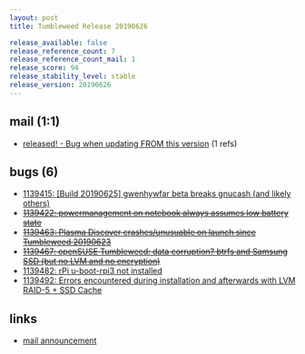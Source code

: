 ```yaml
---
layout: post
title: Tumbleweed Release 20190626

release_available: false
release_reference_count: 7
release_reference_count_mail: 1
release_score: 94
release_stability_level: stable
release_version: 20190626
---
```


## mail (1:1)

- [released! - Bug when updating FROM this version](https://lists.opensuse.org/opensuse-factory/2019-07/msg00044.html) (1 refs)

## bugs (6)

<!--more-->

- [1139415: \[Build 20190625\] gwenhywfar beta breaks gnucash (and likely others)](https://bugzilla.opensuse.org/show_bug.cgi?id=1139415)
- ~~[1139422: powermanagement on notebook always assumes low battery state](https://bugzilla.opensuse.org/show_bug.cgi?id=1139422)~~
- ~~[1139463: Plasma Discover crashes/unusuable on launch since Tumbleweed 20190623](https://bugzilla.opensuse.org/show_bug.cgi?id=1139463)~~
- ~~[1139467: openSUSE Tumbleweed: data corruption? btrfs and Samsung SSD (but no LVM and no encryption)](https://bugzilla.opensuse.org/show_bug.cgi?id=1139467)~~
- [1139482: rPi u-boot-rpi3 not installed](https://bugzilla.opensuse.org/show_bug.cgi?id=1139482)
- [1139492: Errors encountered during installation and afterwards with LVM RAID-5 + SSD Cache](https://bugzilla.opensuse.org/show_bug.cgi?id=1139492)



## links

- [mail announcement](https://lists.opensuse.org/opensuse-factory/2019-06/msg00444.html)
